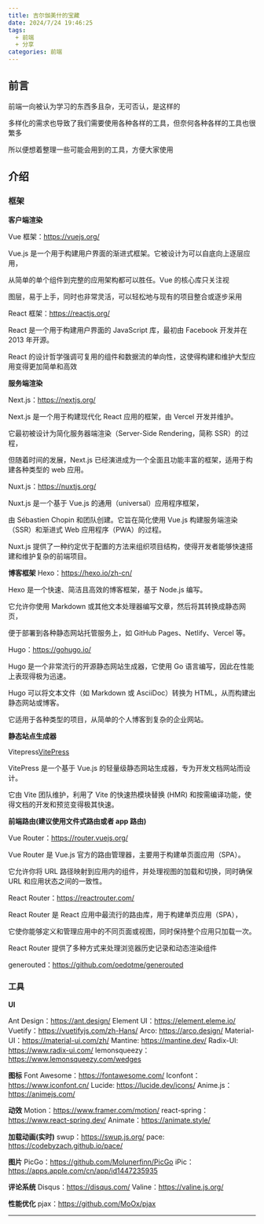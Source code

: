 ```yaml
---
title: 吉尔伽美什的宝藏
date: 2024/7/24 19:46:25
tags:
  + 前端
  + 分享
categories: 前端
---
```


## 前言

前端一向被认为学习的东西多且杂，无可否认，是这样的

多样化的需求也导致了我们需要使用各种各样的工具，但奈何各种各样的工具也很繁多

所以便想着整理一些可能会用到的工具，方便大家使用

## 介绍

### 框架

**客户端渲染**

Vue 框架：https://vuejs.org/

Vue.js 是一个用于构建用户界面的渐进式框架。它被设计为可以自底向上逐层应用，

从简单的单个组件到完整的应用架构都可以胜任。Vue 的核心库只关注视

图层，易于上手，同时也非常灵活，可以轻松地与现有的项目整合或逐步采用

React 框架：https://reactjs.org/

React 是一个用于构建用户界面的 JavaScript 库，最初由 Facebook 开发并在 2013 年开源。

React 的设计哲学强调可复用的组件和数据流的单向性，这使得构建和维护大型应用变得更加简单和高效

**服务端渲染**

Next.js：https://nextjs.org/

Next.js 是一个用于构建现代化 React 应用的框架，由 Vercel 开发并维护。

它最初被设计为简化服务器端渲染（Server-Side Rendering，简称 SSR）的过程，

但随着时间的发展，Next.js 已经演进成为一个全面且功能丰富的框架，适用于构建各种类型的 web 应用。

Nuxt.js：https://nuxtjs.org/

Nuxt.js 是一个基于 Vue.js 的通用（universal）应用程序框架，

由 Sébastien Chopin 和团队创建。它旨在简化使用 Vue.js 构建服务端渲染（SSR）和渐进式 Web 应用程序（PWA）的过程。

Nuxt.js 提供了一种约定优于配置的方法来组织项目结构，使得开发者能够快速搭建和维护复杂的前端项目。

**博客框架**
Hexo：https://hexo.io/zh-cn/

Hexo 是一个快速、简洁且高效的博客框架，基于 Node.js 编写。

它允许你使用 Markdown 或其他文本处理器编写文章，然后将其转换成静态网页，

便于部署到各种静态网站托管服务上，如 GitHub Pages、Netlify、Vercel 等。

Hugo：https://gohugo.io/

Hugo 是一个非常流行的开源静态网站生成器，它使用 Go 语言编写，因此在性能上表现得极为迅速。

Hugo 可以将文本文件（如 Markdown 或 AsciiDoc）转换为 HTML，从而构建出静态网站或博客。

它适用于各种类型的项目，从简单的个人博客到复杂的企业网站。

**静态站点生成器**

Vitepress[VitePress](https://vitejs.cn/vitepress/)

VitePress 是一个基于 Vue.js 的轻量级静态网站生成器，专为开发文档网站而设计。

它由 Vite 团队维护，利用了 Vite 的快速热模块替换 (HMR) 和按需编译功能，使得文档的开发和预览变得极其快速。

**前端路由(建议使用文件式路由或者 app 路由)**

Vue Router：https://router.vuejs.org/

Vue Router 是 Vue.js 官方的路由管理器，主要用于构建单页面应用（SPA）。

它允许你将 URL 路径映射到应用内的组件，并处理视图的加载和切换，同时确保 URL 和应用状态之间的一致性。

React Router：https://reactrouter.com/

React Router 是 React 应用中最流行的路由库，用于构建单页应用（SPA），

它使你能够定义和管理应用中的不同页面或视图，同时保持整个应用只加载一次。

React Router 提供了多种方式来处理浏览器历史记录和动态渲染组件

generouted：https://github.com/oedotme/generouted

### 工具

**UI**

Ant Design：https://ant.design/
Element UI：https://element.eleme.io/
Vuetify：https://vuetifyjs.com/zh-Hans/
Arco: https://arco.design/
Material-UI：https://material-ui.com/zh/
Mantine: https://mantine.dev/
Radix-UI: https://www.radix-ui.com/
lemonsqueezy：https://www.lemonsqueezy.com/wedges

**图标**
Font Awesome：https://fontawesome.com/
Iconfont：https://www.iconfont.cn/
Lucide: https://lucide.dev/icons/
Anime.js：https://animejs.com/

**动效**
Motion：https://www.framer.com/motion/
react-spring：https://www.react-spring.dev/
Animate：https://animate.style/

**加载动画(实时)**
swup：https://swup.js.org/
pace: https://codebyzach.github.io/pace/

**图片**
PicGo：https://github.com/Molunerfinn/PicGo
iPic：https://apps.apple.com/cn/app/id1447235935

**评论系统**
Disqus：https://disqus.com/
Valine：https://valine.js.org/

**性能优化**
pjax：https://github.com/MoOx/pjax

---
